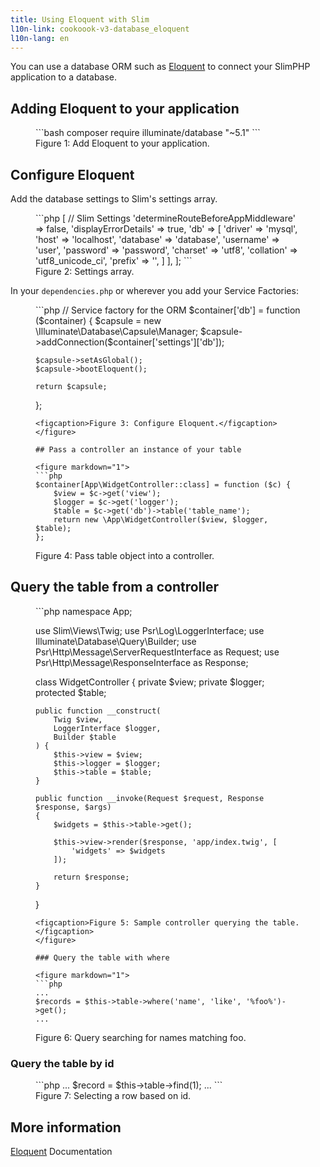 ```yaml
---
title: Using Eloquent with Slim
l10n-link: cookoook-v3-database_eloquent
l10n-lang: en
---
```


You can use a database ORM such as [Eloquent](https://laravel.com/docs/eloquent) to connect your SlimPHP application to a database.

## Adding Eloquent to your application

<figure markdown="1">
```bash
composer require illuminate/database "~5.1"
```
<figcaption>Figure 1: Add Eloquent to your application.</figcaption>
</figure>

## Configure Eloquent

Add the database settings to Slim's settings array.

<figure markdown="1">
```php
<?php
return [
    'settings' => [
        // Slim Settings
        'determineRouteBeforeAppMiddleware' => false,
        'displayErrorDetails' => true,
        'db' => [
            'driver' => 'mysql',
            'host' => 'localhost',
            'database' => 'database',
            'username' => 'user',
            'password' => 'password',
            'charset'   => 'utf8',
            'collation' => 'utf8_unicode_ci',
            'prefix'    => '',
        ]
    ],
];
```
<figcaption>Figure 2: Settings array.</figcaption>
</figure>

In your `dependencies.php` or wherever you add your Service Factories:

<figure markdown="1">
```php
// Service factory for the ORM
$container['db'] = function ($container) {
    $capsule = new \Illuminate\Database\Capsule\Manager;
    $capsule->addConnection($container['settings']['db']);

    $capsule->setAsGlobal();
    $capsule->bootEloquent();

    return $capsule;
};
```
<figcaption>Figure 3: Configure Eloquent.</figcaption>
</figure>

## Pass a controller an instance of your table

<figure markdown="1">
```php
$container[App\WidgetController::class] = function ($c) {
    $view = $c->get('view');
    $logger = $c->get('logger');
    $table = $c->get('db')->table('table_name');
    return new \App\WidgetController($view, $logger, $table);
};
```
<figcaption>Figure 4: Pass table object into a controller.</figcaption>
</figure>

## Query the table from a controller

<figure markdown="1">
```php
<?php

namespace App;

use Slim\Views\Twig;
use Psr\Log\LoggerInterface;
use Illuminate\Database\Query\Builder;
use Psr\Http\Message\ServerRequestInterface as Request;
use Psr\Http\Message\ResponseInterface as Response;

class WidgetController
{
    private $view;
    private $logger;
    protected $table;

    public function __construct(
        Twig $view,
        LoggerInterface $logger,
        Builder $table
    ) {
        $this->view = $view;
        $this->logger = $logger;
        $this->table = $table;
    }

    public function __invoke(Request $request, Response $response, $args)
    {
        $widgets = $this->table->get();

        $this->view->render($response, 'app/index.twig', [
            'widgets' => $widgets
        ]);

        return $response;
    }
}
```
<figcaption>Figure 5: Sample controller querying the table.</figcaption>
</figure>

### Query the table with where

<figure markdown="1">
```php
...
$records = $this->table->where('name', 'like', '%foo%')->get();
...
```
<figcaption>Figure 6: Query searching for names matching foo.</figcaption>
</figure>

### Query the table by id

<figure markdown="1">
```php
...
$record = $this->table->find(1);
...
```
<figcaption>Figure 7: Selecting a row based on id.</figcaption>
</figure>

## More information

[Eloquent](https://laravel.com/docs/eloquent) Documentation
